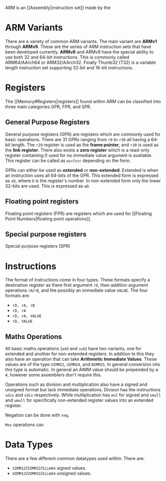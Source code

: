 ARM is an [[Assembly|instruction set]] made by the 



# ARM Variants
There are a variety of common ARM variants. The main variant are **ARMv1** through **ARMv9**. These are the series of ARM instruction sets that have been developed currently. **ARMv8** and ARMv9 have the special ability to use both 32 and 64-bit instructions. This is commonly called ARM64/AArch64 or ARM32/AArch32. Finally Thumb32 (T32) is a variable length instruction set supporting 32-bit and 16-bit instructions.


# Registers
The [[Memory#Registers|registers]] found within ARM can be classified into three main categories GPR, FPR, and SPR. 

## General Purpose Registers
General purpose registers (GPR) are registers which are commonly used for basic operations. There are 31 GPRs ranging from `r0` to `r30` all having a 64-bit length. The `r29` register is used as the **frame pointer**, and `r30` is used as the **link register**. There also exists a **zero register** which is a read-only register containing 0 used for no immediate  value argument is available. This register can be called as `wzr`/`xzr` depending on the form.

GPRs can either be used as **extended** or **non-extended**. Extended is when an instruction uses all 64-bits of the GPR. This extended form is expressed as `xD`, where `D` is the register's number. In non-extended form only the lower 32-bits are used. This is expressed as `wD`. 

## Floating point registers
Floating point registers (FPR) are registers which are used for [[Floating Point Numbers|floating point operations]].

## Special purpose registers
Special purpose registers (SPR)

# Instructions


The format of instructions come in four types. These formats specify a destination register as there first argument `rD`, then addition argument operations `rA`/`rB`, and the possibly an immediate value `VALUE`. The four formats are:
- `rD, rA, rB`
- `rD, rA`
- `rD, rA, VALUE`
- `rD, VALUE`

## Maths Operations
All basic maths operations (`add` and `sub`) have two variants, one for extended and another for non-extended registers. In addition to this they also have an operation that can take **Arithmetic Immediate Values**. These values are of the type `UIMM12`, `UIMM24`, and `NIMM25`. In general conversion into this type is automatic. In general an AIMM value should be prepended by a `#`, however some assemblers don't require this.

Operations such as division and multiplication also have a signed and unsigned format but lack immediate operations. Divison has the instructions `udiv` and `sdiv` respectively. While multiplication has `mul` for signed and `smull` and `umull` for specifically non-extended register values into an extended register.

Negation can be done with `neg`.

`Mov` operations can

# Data Types
There are a few different common datatypes used within: There are:
- `SIMM12`/`SIMM32`/`Siim64` signed values.
- `UIMM12`/`UIMM32`/`Uiim64` unsigned values.